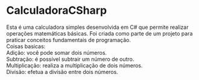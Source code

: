 # CalculadoraCSharp
Esta é uma calculadora simples desenvolvida em C# que permite realizar operações matemáticas básicas. 
Foi criada como parte de um projeto para praticar conceitos fundamentais de programação.<br/>
Coisas basicas: <br/>
Adição: você pode somar dois números.<br/>
Subtração: é possível subtrair um número de outro.<br/>
Multiplicação: realiza a multiplicação de dois números.<br/>
Divisão: efetua a divisão entre dois números.<br/>
